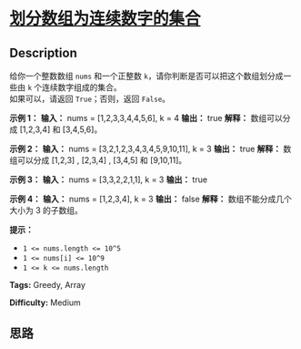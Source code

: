 # [划分数组为连续数字的集合][title]

## Description

给你一个整数数组 `nums` 和一个正整数 `k`，请你判断是否可以把这个数组划分成一些由 `k` 个连续数字组成的集合。  
如果可以，请返回 `True`；否则，返回 `False`。



**示例 1：**
            **输入：** nums = [1,2,3,3,4,4,5,6], k = 4    **输出：** true    **解释：** 数组可以分成 [1,2,3,4] 和 [3,4,5,6]。    

**示例 2：**
            **输入：** nums = [3,2,1,2,3,4,3,4,5,9,10,11], k = 3    **输出：** true    **解释：** 数组可以分成 [1,2,3] , [2,3,4] , [3,4,5] 和 [9,10,11]。    

**示例 3：**
            **输入：** nums = [3,3,2,2,1,1], k = 3    **输出：** true    

**示例 4：**
            **输入：** nums = [1,2,3,4], k = 3    **输出：** false    **解释：** 数组不能分成几个大小为 3 的子数组。    



**提示：**

  * `1 <= nums.length <= 10^5`
  * `1 <= nums[i] <= 10^9`
  * `1 <= k <= nums.length`


**Tags:** Greedy, Array

**Difficulty:** Medium

## 思路

[title]: https://leetcode-cn.com/problems/divide-array-in-sets-of-k-consecutive-numbers
